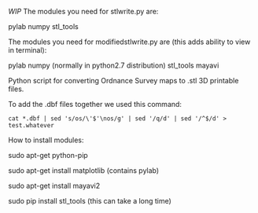 *WIP*
The modules you need for stlwrite.py are:

pylab
numpy
stl_tools

The modules you need for modifiedstlwrite.py are (this adds ability to view in terminal):

pylab
numpy (normally in python2.7 distribution)
stl_tools
mayavi

Python script for converting Ordnance Survey maps to .stl 3D printable files.

To add the .dbf files together we used this command:

    cat *.dbf | sed 's/os/\'$'\nos/g' | sed '/q/d' | sed '/^$/d' > test.whatever

How to install modules:

sudo apt-get python-pip

sudo apt-get install matplotlib (contains pylab)

sudo apt-get install mayavi2

sudo pip install stl_tools (this can take a long time)
